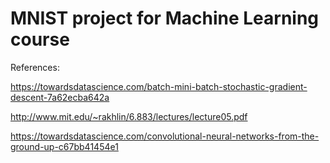 # MNIST project for Machine Learning course

References:

https://towardsdatascience.com/batch-mini-batch-stochastic-gradient-descent-7a62ecba642a

http://www.mit.edu/~rakhlin/6.883/lectures/lecture05.pdf 

https://towardsdatascience.com/convolutional-neural-networks-from-the-ground-up-c67bb41454e1
